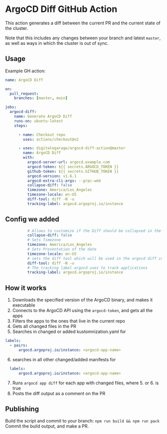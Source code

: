 # ArgoCD Diff GitHub Action

This action generates a diff between the current PR and the current state of the cluster. 

Note that this includes any changes between your branch and latest `master`, as well as ways in which the cluster is out of sync. 

## Usage

Example GH action:
```yaml
name: ArgoCD Diff

on:
  pull_request:
    branches: [master, main]

jobs:
  argocd-diff:
    name: Generate ArgoCD Diff
    runs-on: ubuntu-latest
    steps:

      - name: Checkout repo
        uses: actions/checkout@v2

      - uses: digitalegarage/argocd-diff-action@master
        name: ArgoCD Diff
        with:
          argocd-server-url: argocd.example.com
          argocd-token: ${{ secrets.ARGOCD_TOKEN }}
          github-token: ${{ secrets.GITHUB_TOKEN }}
          argocd-version: v1.6.1
          argocd-extra-cli-args: --grpc-web
          collapse-diff: false
          timezone: America/Los_Angeles
          timezone-locale: en-US
          diff-tool: diff -N -u
          tracking-label: argocd.argoproj.io/instance

```

## Config we added

```yaml
          # Allows to customize if the Diff should be collapsed in the github comment
          collapse-diff: false
          # Sets Timezone
          timezone: America/Los_Angeles
          # Sets Presentation of the date
          timezone-locale: en-US
          # sets the diff tool which will be used in the argocd diff command
          diff-tool: diff -N -u
          # The tracking label argocd uses to track applications
          tracking-label: argocd.argoproj.io/instance
```
## How it works

1. Downloads the specified version of the ArgoCD binary, and makes it executable
2. Connects to the ArgoCD API using the `argocd-token`, and gets all the apps
3. Filters the apps to the ones that live in the current repo
4. Gets all changed files in the PR
5. Searches in changed or added kustomnization.yaml for 
```yaml
labels:
  - pairs:
      argocd.argoproj.io/instance: <argocd-app-name>
```
6. searches in all other changed/added manifests for
```yaml
  labels:
      argocd.argoproj.io/instance: <argocd-app-name>
```
7. Runs `argocd app diff` for each app with changed files, where 5. or 6. is true
8. Posts the diff output as a comment on the PR

## Publishing

Build the script and commit to your branch:
`npm run build && npm run pack`
Commit the build output, and make a PR.
